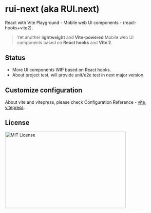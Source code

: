 # rui-next (aka RUI.next)

React with Vite Playground - Mobile web UI components - (react-hooks+vite2).

> Yet another **lightweight** and **Vite-powered** Mobile web UI components based on **React hooks** and **Vite 2**.

## Status

- More UI components WIP based on React hooks.
- About project test, will provide unit/e2e test in next major version.

## Customize configuration

About vite and vitepress, please check Configuration Reference - [vite](https://vitejs.dev/config/), [vitepress](https://vitepress.vuejs.org).

## License

<img src="https://nikoni.top/images/niko-mit-react.png" alt="MIT License" width="396" height="250"/>
